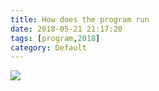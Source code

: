 ```yaml
---
title: How does the program run
date: 2018-05-21 21:17:20
tags: [program,2018]
category: Default
---
```


![](https://jikelab.github.io/tech-labs/screenshots/run-progrom.png)

